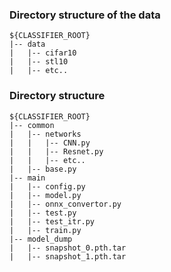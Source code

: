 ### Directory structure of the data

```
${CLASSIFIER_ROOT}
|-- data
|   |-- cifar10
|   |-- stl10
|   |-- etc..
```


### Directory structure

```
${CLASSIFIER_ROOT}
|-- common
|   |-- networks
|   |   |-- CNN.py
|   |   |-- Resnet.py
|   |   |-- etc..
|   |-- base.py
|-- main
|   |-- config.py
|   |-- model.py
|   |-- onnx_convertor.py
|   |-- test.py
|   |-- test_itr.py
|   |-- train.py
|-- model_dump
|   |-- snapshot_0.pth.tar
|   |-- snapshot_1.pth.tar
```

